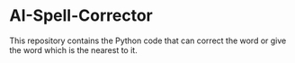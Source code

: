 # AI-Spell-Corrector
This repository contains the Python code that can correct the word or give the word which is the nearest to it.
